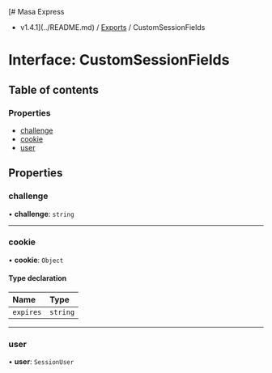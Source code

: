 [# Masa Express
 - v1.4.1](../README.md) / [Exports](../modules.md) / CustomSessionFields

# Interface: CustomSessionFields

## Table of contents

### Properties

- [challenge](CustomSessionFields.md#challenge)
- [cookie](CustomSessionFields.md#cookie)
- [user](CustomSessionFields.md#user)

## Properties

### challenge

• **challenge**: `string`

___

### cookie

• **cookie**: `Object`

#### Type declaration

| Name | Type |
| :------ | :------ |
| `expires` | `string` |

___

### user

• **user**: `SessionUser`
